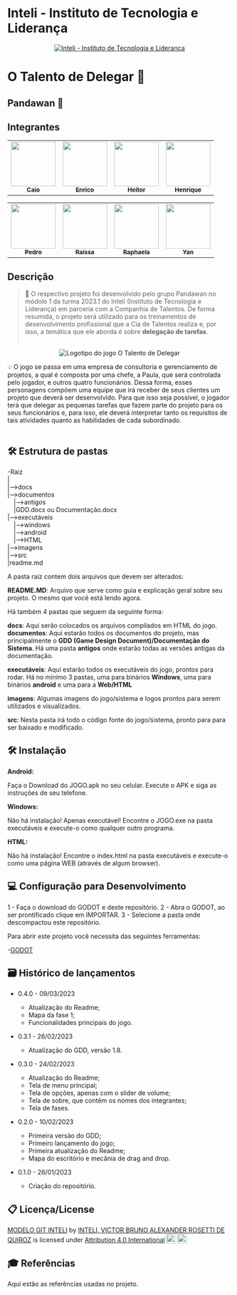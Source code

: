 # Inteli - Instituto de Tecnologia e Liderança 


<p align="center">
<a href= "https://www.inteli.edu.br/"><img src="https://www.inteli.edu.br/wp-content/uploads/2021/08/20172028/marca_1-2.png" alt="Inteli - Instituto de Tecnologia e Liderança" border="0"></a>
</p>

# O Talento de Delegar 📝

## Pandawan 🐼

## Integrantes
<div align="center">
    <table>
        <tr>
            <td align="center"><a href="https://github.com/CaioPaula"><img src="https://user-images.githubusercontent.com/86068799/221302346-4ab5de25-3e89-4fdf-8248-3204d77ad6cb.png" width="100px" alt=""/><br><sub><b>Caio</b></sub></a><br /></td>
            <td align="center"><a href="https://github.com/enricopasmanik"><img src="https://user-images.githubusercontent.com/86068799/221302401-f0fba7c0-33b3-4361-9aa4-83fec54e2656.jpg" width="100px;" alt=""/><br><sub><b>Enrico</b></sub></a><br></td>
           <td align="center"><a href="https://github.com/heitorep"><img src="https://user-images.githubusercontent.com/86068799/221302754-e3a126ba-415f-4a5a-ac25-9a9ca01f7d8a.png" width="100px;" alt=""/><br><sub><b>Heitor</b></sub></a><br></td>
           <td align="center"><a href="https://github.com/henriqueecox"><img src="https://user-images.githubusercontent.com/86068799/221303201-d9e51fec-21d9-4288-9ebf-e16342d0d098.png" width="100px;" alt=""/><br><sub><b>Henrique</b></sub></a><br></td>
            </tr>
    </table>
</div>

<div align="center">
    <table>
        <tr>
         <td align="center"><a href="https://github.com/uMorit4"><img src="https://user-images.githubusercontent.com/86068799/221303626-7d5bf19c-ce19-436d-bcf3-04a4c41d069e.png" width="100px;" alt=""/><br><sub><b>Pedro</b></sub></a><br></td>
        <td align="center"><a href="https://github.com/raissavieiram"><img src="https://user-images.githubusercontent.com/86068799/221303964-ae6a070d-72ed-4686-906c-ff7d2c08a7fd.png" width="100px;" alt=""/><br><sub><b>Raíssa</b></sub></a><br></td>
        <td align="center"><a href="https://github.com/raphaelaferraz"><img src="https://user-images.githubusercontent.com/86068799/221304209-0a1ae3a4-de56-44bf-9c0e-b2271723a6b4.png" width="100px;" alt=""/><br><sub><b>Raphaela</b></sub></a><br></td>
        <td align="center"><a href="https://github.com/YanMCoutinho"><img src="https://user-images.githubusercontent.com/86068799/221304522-698f454c-3b9b-441d-927f-2f2a03ca9ed3.png" width="100px;" alt=""/><br><sub><b>Yan</b></sub></a><br></td>
        </tr>
    </table>
</div>


## Descrição

> 📜 O respectivo projeto foi desenvolvido pelo grupo Pandawan no módolo 1 da turma 2023.1 do Inteli (Instituto de Tecnologia e Liderança) em parceria com a Companhia de Talentos. De forma resumida, o projeto será utilizado para os treinamentos de desenvolvimento profissional que a Cia de Talentos realiza e, por isso, a temática que ele aborda é sobre <strong>delegação de tarefas</strong>.
<br><br>
<p align="center">
<img src="https://user-images.githubusercontent.com/86068799/221307640-22321c57-e621-4e6c-abe1-888d73c7ec8b.png" alt="Logotipo do jogo O Talento de Delegar" border="0">
</p>


💡 O jogo se passa em uma empresa de consultoria e gerenciamento de projetos, a qual é composta por uma chefe, a Paula, que será controlada pelo jogador, e outros quatro funcionários. Dessa forma, esses personagens compõem uma equipe que irá receber de seus clientes um projeto que deverá ser desenvolvido. Para que isso seja possível, o jogador terá que delegar as pequenas tarefas que fazem parte do projeto para os seus funcionários e, para isso, ele deverá interpretar tanto os requisitos de tais atividades quanto as habilidades de cada subordinado. 
<br><br>

## 🛠 Estrutura de pastas

-Raiz<br>
|<br>
|-->docs<br>
|-->documentos<br>
  &emsp;|-->antigos<br>
  &emsp;|GDD.docx ou Documentação.docx<br>
|-->executáveis<br>
  &emsp;|-->windows<br>
  &emsp;|-->android<br>
  &emsp;|-->HTML<br>
|-->imagens<br>
|-->src<br>
|readme.md<br>

A pasta raiz contem dois arquivos que devem ser alterados:

<b>README.MD</b>: Arquivo que serve como guia e explicação geral sobre seu projeto. O mesmo que você está lendo agora.

Há também 4 pastas que seguem da seguinte forma:

<b>docs</b>: Aqui serão colocados os arquivos compilados em HTML do jogo.
<b>documentos</b>: Aqui estarão todos os documentos do projeto, mas principalmente o <b>GDD (Game Design Document)/Documentação do Sistema</b>. Há uma pasta <b>antigos</b> onde estarão todas as versões antigas da documentação.

<b>executáveis</b>: Aqui estarão todos os executáveis do jogo, prontos para rodar. Há no mínimo 3 pastas, uma para binários <b>Windows</b>, uma para binários <b>android</b> e uma para a <b>Web/HTML</b>

<b>imagens</b>: Algumas imagens do jogo/sistema e logos prontos para serem utilizados e visualizados.

<b>src</b>: Nesta pasta irá todo o código fonte do jogo/sistema, pronto para para ser baixado e modificado.

## 🛠 Instalação

<b>Android:</b>

Faça o Download do JOGO.apk no seu celular.
Execute o APK e siga as instruções de seu telefone.

<b>Windows:</b>

Não há instalação! Apenas executável!
Encontre o JOGO.exe na pasta executáveis e execute-o como qualquer outro programa.

<b>HTML:</b>

Não há instalação!
Encontre o index.html na pasta executáveis e execute-o como uma página WEB (através de algum browser).

## 💻 Configuração para Desenvolvimento

1 - Faça o download do GODOT e deste repositório.
2 - Abra o GODOT, ao ser prontificado clique em IMPORTAR.
3 - Selecione a pasta onde descompactou este repositório.

Para abrir este projeto você necessita das seguintes ferramentas:

-<a href="https://godotengine.org/download">GODOT</a>

## 🗃 Histórico de lançamentos

* 0.4.0 - 09/03/2023 
    * Atualização do Readme;
    * Mapa da fase 1;
    * Funcionalidades principais do jogo. 
    
* 0.3.1 - 26/02/2023
    * Atualização do GDD, versão 1.8.
    
* 0.3.0 - 24/02/2023
    * Atualização do Readme;
    * Tela de menu principal;
    * Tela de opções, apenas com o slider de volume;
    * Tela de sobre, que contém os nomes dos integrantes;
    * Tela de fases.
    
* 0.2.0 - 10/02/2023
    * Primeira versão do GDD;
    * Primeiro lançamento do jogo;
    * Primeira atualização do Readme;
    * Mapa do escritório e mecânia de drag and drop.
    
* 0.1.0 - 26/01/2023
    * Criação do repositório. 

## 📋 Licença/License

<p xmlns:cc="http://creativecommons.org/ns#" xmlns:dct="http://purl.org/dc/terms/"><a property="dct:title" rel="cc:attributionURL" href="https://github.com/Spidus/Teste_Final_1">MODELO GIT INTELI</a> by <a rel="cc:attributionURL dct:creator" property="cc:attributionName" href="https://www.yggbrasil.com.br/vr">INTELI, VICTOR BRUNO ALEXANDER ROSETTI DE QUIROZ</a> is licensed under <a href="http://creativecommons.org/licenses/by/4.0/?ref=chooser-v1" target="_blank" rel="license noopener noreferrer" style="display:inline-block;">Attribution 4.0 International<img style="height:22px!important;margin-left:3px;vertical-align:text-bottom;" src="https://mirrors.creativecommons.org/presskit/icons/cc.svg?ref=chooser-v1"><img style="height:22px!important;margin-left:3px;vertical-align:text-bottom;" src="https://mirrors.creativecommons.org/presskit/icons/by.svg?ref=chooser-v1"></a></p>

## 🎓 Referências

Aqui estão as referências usadas no projeto.

